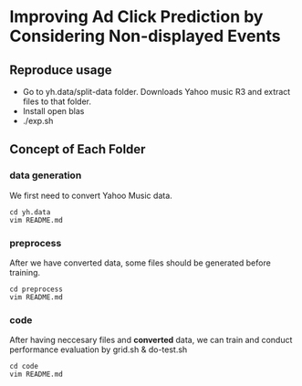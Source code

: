 # Improving Ad Click Prediction by Considering Non-displayed Events 


## Reproduce usage

- Go to yh.data/split-data folder. Downloads Yahoo music R3 and extract files to that folder.
- Install open blas
- ./exp.sh

## Concept of Each Folder

### data generation

We first need to convert Yahoo Music data.

```shell
cd yh.data
vim README.md
```

### preprocess

After we have converted data, some files should be generated before training.

```shell
cd preprocess
vim README.md
```

### code

After having neccesary files and **converted** data, we can train and conduct performance evaluation by grid.sh & do-test.sh

```shell
cd code
vim README.md
```




